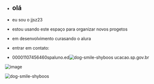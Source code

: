 - ## olá
- eu sou o jjsz23
- estou usando este espaço para organizar novos progetos
- em desenvolvimento curasando o alura

- entrar em contato:
- 00001107456460spaluno.ed![dog-smile-shyboos](https://github.com/jjsz23/jjsz23/assets/170035381/5084a2e4-66b3-40b5-8b8d-b0b7f3efd44c)
ucacao.sp.gov.br

<!---
jjsz23/jjsz23 is a ✨ special ✨ repository because its `README.md` (this file) appears on your GitHub profile.
You can click the Preview link to take a look at your changes.
--->

![image](https://github.com/jjsz23/jjsz23/assets/170035381/34de34b9-f6a6-47db-a885-688178080a2f)





![dog-smile-shyboos](https://github.com/jjsz23/jjsz23/assets/170035381/056d2690-93e3-4721-a7b2-a6f74cb2ca7e)
